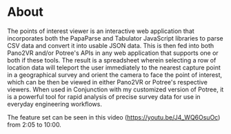 # About

The points of interest viewer is an interactive web application that incorporates both the PapaParse and Tabulator JavaScript libraries to parse CSV data and convert it into usable JSON data. This is then fed into both Pano2VR and/or Potree's APIs in any web application that supports one or both if these tools. The result is a spreadsheet wherein selecting a row of location data will teleport the user immediately to the nearest capture point in a geographical survey and orient the camera to face the point of interest, which can be then be viewed in either Pano2VR or Potree's respective viewers. When used in Conjunction with my customized version of Potree, it is a powerful tool for rapid analysis of precise survey data for use in everyday engineering workflows.

The feature set can be seen in this video (https://youtu.be/J4_WQ6OsuOc) from 2:05 to 10:00.